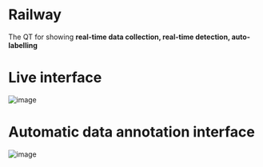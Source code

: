 # Railway
The QT for showing **real-time data collection, real-time detection, auto-labelling**

# Live interface
![image](https://github.com/user-attachments/assets/623f5203-219a-4fca-adc7-7f616687c6d2)

# Automatic data annotation interface
![image](https://github.com/user-attachments/assets/1bf98121-66ab-4023-b7bf-857b2da1b5f7)
